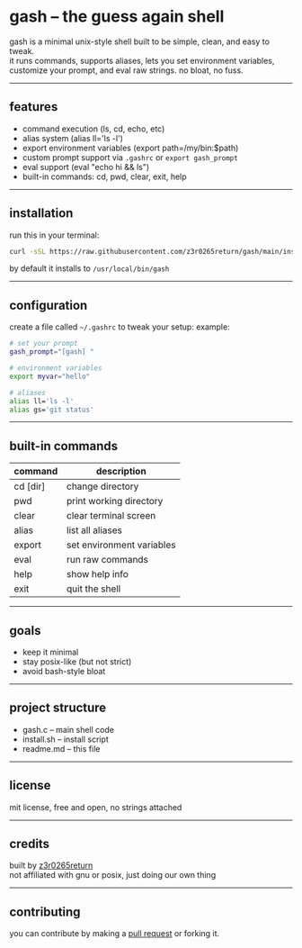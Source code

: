 # gash – the guess again shell

gash is a minimal unix-style shell built to be simple, clean, and easy to tweak.  
it runs commands, supports aliases, lets you set environment variables, customize your prompt, and eval raw strings. no bloat, no fuss.

---

## features

- command execution (ls, cd, echo, etc)  
- alias system (alias ll='ls -l')  
- export environment variables (export path=/my/bin:$path)  
- custom prompt support via `.gashrc` or `export gash_prompt`  
- eval support (eval "echo hi && ls")  
- built-in commands: cd, pwd, clear, exit, help

---

## installation

run this in your terminal:

```bash
curl -sSL https://raw.githubusercontent.com/z3r0265return/gash/main/install.sh | bash
```

by default it installs to `/usr/local/bin/gash`

---

## configuration

create a file called `~/.gashrc` to tweak your setup:
example:

```bash
# set your prompt  
gash_prompt="[gash] "

# environment variables  
export myvar="hello"

# aliases  
alias ll='ls -l'  
alias gs='git status'
```

---

## built-in commands

| command  | description                |  
|----------|----------------------------|  
| cd [dir] | change directory           |  
| pwd      | print working directory    |  
| clear    | clear terminal screen      |  
| alias    | list all aliases           |  
| export   | set environment variables  |  
| eval     | run raw commands           |  
| help     | show help info             |  
| exit     | quit the shell             |

---

## goals

- keep it minimal  
- stay posix-like (but not strict)  
- avoid bash-style bloat

---

## project structure

- gash.c – main shell code  
- install.sh – install script  
- readme.md – this file

---

## license

mit license, free and open, no strings attached

---

## credits

built by [z3r0265return](https://github.com/z3r0265return)  
not affiliated with gnu or posix, just doing our own thing

--- 
## contributing

you can contribute by making a [pull request](https://github.com/z3r0265return/gash/pulls) or forking it.